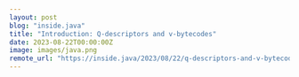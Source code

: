 ```yaml
---
layout: post
blog: "inside.java"
title: "Introduction: Q-descriptors and v-bytecodes"
date: 2023-08-22T00:00:00Z
image: images/java.png
remote_url: "https://inside.java/2023/08/22/q-descriptors-and-v-bytecodes/"
---
```

